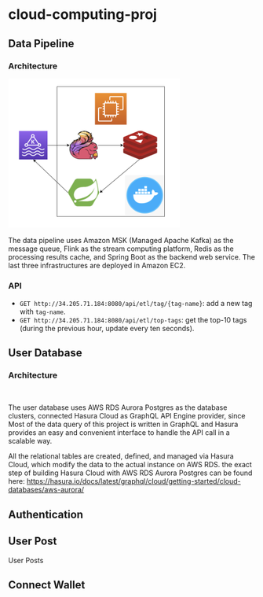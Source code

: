 # cloud-computing-proj

## Data Pipeline
### Architecture
<img src="data-pipeline/image/pipeline-architecture.png" width="350">

The data pipeline uses Amazon MSK (Managed Apache Kafka) as the message queue, Flink as the stream computing platform, Redis as the processing results cache, and Spring Boot as the backend web service. The last three infrastructures are deployed in Amazon EC2. 
### API
* `GET http://34.205.71.184:8080/api/etl/tag/{tag-name}`: add a new tag with `tag-name`.
* `GET http://34.205.71.184:8080/api/etl/top-tags`: get the top-10 tags (during the previous hour, update every ten seconds). 

## User Database
### Architecture
<img />


The user database uses AWS RDS Aurora Postgres as the database clusters, connected Hasura Cloud as GraphQL API Engine provider, since Most of the data query of this project is written in GraphQL and Hasura provides an easy and convenient interface to handle the API call in a scalable way.

All the relational tables are created, defined, and managed via Hasura Cloud, which modify the data to the actual instance on AWS RDS. 
the exact step of building Hasura Cloud with AWS RDS Aurora Postgres can be found here: https://hasura.io/docs/latest/graphql/cloud/getting-started/cloud-databases/aws-aurora/

## Authentication

## User Post

User Posts 

## Connect Wallet
